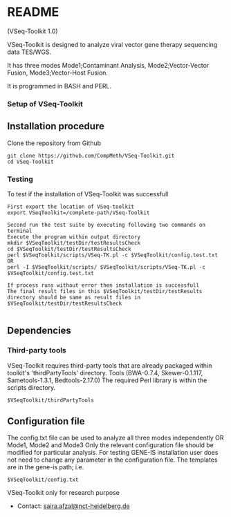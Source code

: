 # README #
(VSeq-Toolkit 1.0)

VSeq-Toolkit is designed to analyze viral vector gene therapy sequencing data TES/WGS.

It has three modes Mode1;Contaminant Analysis, Mode2;Vector-Vector Fusion, Mode3;Vector-Host Fusion.

It is programmed in BASH and PERL.

### Setup of VSeq-Toolkit ###

## Installation procedure
Clone the repository from Github
```
git clone https://github.com/CompMeth/VSeq-Toolkit.git
cd VSeq-Toolkit

```
### Testing
To test if the installation of VSeq-Toolkit was successfull

```
First export the location of VSeq-toolkit
export VSeqToolkit=/complete-path/VSeq-Toolkit

Second run the test suite by executing following two commands on terminal
Execute the program within output directory
mkdir $VSeqToolkit/testDir/testResultsCheck
cd $VSeqToolkit/testDir/testResultsCheck
perl $VSeqToolkit/scripts/VSeq-TK.pl -c $VSeqToolkit/config.test.txt
OR
perl -I $VSeqToolkit/scripts/ $VSeqToolkit/scripts/VSeq-TK.pl -c $VSeqToolkit/config.test.txt

If process runs without error then installation is successfull 
The final result files in this $VSeqToolkit/testDir/testResults directory should be same as result files in $VSeqToolkit/testDir/testResultsCheck


```
## Dependencies

### Third-party tools
VSeq-Toolkit requires third-party tools that are already packaged within toolkit's 'thirdPartyTools' directory.
Tools (BWA-0.7.4, Skewer-0.1.117, Sametools-1.3.1, Bedtools-2.17.0)
The required Perl library is within the scripts directory.
```
$VSeqToolkit/thirdPartyTools
```

## Configuration file
The config.txt file can be used to analyze all three modes independently
OR Mode1, Mode2 and Mode3 
Only the relevant configuration file should be modified for particular analysis.
For testing GENE-IS installation user does not need to change any parameter in the configuration file.
The templates are in the gene-is path; i.e.
```
$VSeqToolkit/config.txt
```
VSeq-Toolkit only for research purpose

* Contact: saira.afzal@nct-heidelberg.de
